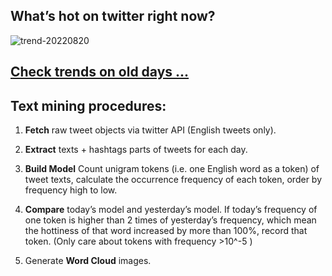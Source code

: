 ## What’s hot on twitter right now?

![trend-20220820][wordcloud]

[wordcloud]: https://raw.githubusercontent.com/xdqc/tweet-trend-everyday/master/word-cloud/trend-20220820.png?token=AF5V4P7ADR6KQBZ4CEDTNIK6AXRMU "trend-20220820"

## [Check trends on old days ...](https://github.com/xdqc/tweet-trend-everyday/tree/master/word-cloud)

## Text mining procedures:

1. **Fetch** raw tweet objects via twitter API (English tweets only).

2. **Extract** texts + hashtags parts of tweets for each day.

3. **Build Model** Count unigram tokens (i.e. one English word as a token) of tweet texts, calculate the occurrence frequency of each token, order by frequency high to low.

4. **Compare** today’s model and yesterday’s model. If today’s frequency of one token is higher than 2 times of yesterday’s frequency, which mean the hottiness of that word increased by more than 100%, record that token. (Only care about tokens with frequency >10^-5 )

5. Generate **Word Cloud** images.
